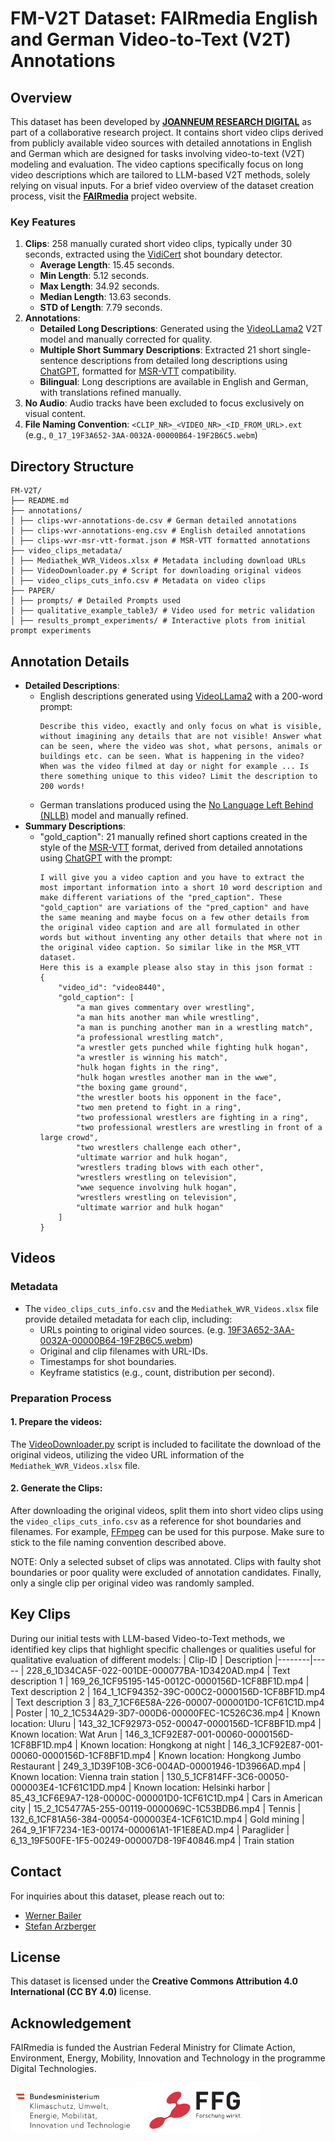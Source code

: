 # FM-V2T Dataset: FAIRmedia English and German Video-to-Text (V2T) Annotations

## Overview
This dataset has been developed by [**JOANNEUM RESEARCH DIGITAL**](https://www.joanneum.at/digital/en/) as part of a collaborative research project. It contains short video clips derived from publicly available video sources with detailed annotations in English and German which are designed for tasks involving video-to-text (V2T) modeling and evaluation. The video captions specifically focus on long video descriptions which are tailored to LLM-based V2T methods, solely relying on visual inputs. For a brief video overview of the dataset creation process, visit the [**FAIRmedia**](https://www.joanneum.at/digital/projekte/fairmedia/) project website.

### Key Features
1. **Clips**: 258 manually curated short video clips, typically under 30 seconds, extracted using the [VidiCert](https://www.vidicert.com/) shot boundary detector.
   - **Average Length**: 15.45 seconds.
   - **Min Length**: 5.12 seconds.
   - **Max Length**: 34.92 seconds.
   - **Median Length**: 13.63 seconds.
   - **STD of Length**: 7.79 seconds.
2. **Annotations**:
   - **Detailed Long Descriptions**: Generated using the [VideoLLama2](https://github.com/DAMO-NLP-SG/Video-LLaMA) V2T model and manually corrected for quality.
   - **Multiple Short Summary Descriptions**: Extracted 21 short single-sentence descriptions from detailed long descriptions using [ChatGPT](https://chatgpt.com/), formatted for [MSR-VTT](https://cove.thecvf.com/datasets/839) compatibility.
   - **Bilingual**: Long descriptions are available in English and German, with translations refined manually.
3. **No Audio**: Audio tracks have been excluded to focus exclusively on visual content.
4. **File Naming Convention**: `<CLIP_NR>_<VIDEO_NR>_<ID_FROM_URL>.ext` (e.g., `0_17_19F3A652-3AA-0032A-00000B64-19F2B6C5.webm`)



## Directory Structure
```
FM-V2T/ 
├── README.md
├── annotations/
│ ├── clips-wvr-annotations-de.csv # German detailed annotations
│ ├── clips-wvr-annotations-eng.csv # English detailed annotations
│ ├── clips-wvr-msr-vtt-format.json # MSR-VTT formatted annotations
├── video_clips_metadata/
│ ├── Mediathek_WVR_Videos.xlsx # Metadata including download URLs
│ ├── VideoDownloader.py # Script for downloading original videos
│ ├── video_clips_cuts_info.csv # Metadata on video clips
├── PAPER/
│ ├── prompts/ # Detailed Prompts used
│ ├── qualitative_example_table3/ # Video used for metric validation
│ ├── results_prompt_experiments/ # Interactive plots from initial prompt experiments
```

## Annotation Details
- **Detailed Descriptions**:
  - English descriptions generated using [VideoLLama2](https://github.com/DAMO-NLP-SG/Video-LLaMA) with a 200-word prompt:
    <!-- PromptID = 18 -->
    ```
    Describe this video, exactly and only focus on what is visible, without imagining any details that are not visible! Answer what can be seen, where the video was shot, what persons, animals or buildings etc. can be seen. What is happening in the video? When was the video filmed at day or night for example ... Is there something unique to this video? Limit the description to 200 words!
    ```
  - German translations produced using the [No Language Left Behind (NLLB)](https://ai.meta.com/research/no-language-left-behind/) model and manually refined.
- **Summary Descriptions**:
  - "gold_caption": 21 manually refined short captions created in the style of the [MSR-VTT](https://cove.thecvf.com/datasets/839) format, derived from detailed annotations using [ChatGPT](https://chatgpt.com/) with the prompt:
    ```
    I will give you a video caption and you have to extract the most important information into a short 10 word description and make different variations of the "pred_caption". These "gold_caption" are variations of the "pred_caption" and have the same meaning and maybe focus on a few other details from the original video caption and are all formulated in other words but without inventing any other details that where not in the original video caption. So similar like in the MSR_VTT dataset. 
    Here this is a example please also stay in this json format :
    {
        "video_id": "video8440",
        "gold_caption": [
            "a man gives commentary over wrestling",
            "a man hits another man while wrestling",
            "a man is punching another man in a wrestling match",
            "a professional wrestling match",
            "a wrestler gets punched while fighting hulk hogan",
            "a wrestler is winning his match",
            "hulk hogan fights in the ring",
            "hulk hogan wrestles another man in the wwe",
            "the boxing game ground",
            "the wrestler boots his opponent in the face",
            "two men pretend to fight in a ring",
            "two professional wrestlers are fighting in a ring",
            "two professional wrestlers are wrestling in front of a large crowd",
            "two wrestlers challenge each other",
            "ultimate warrior and hulk hogan",
            "wrestlers trading blows with each other",
            "wrestlers wrestling on television",
            "wwe sequence involving hulk hogan",
            "wrestlers wrestling on television",
            "ultimate warrior and hulk hogan"
        ]
    }
    ```

## Videos
### Metadata
- The `video_clips_cuts_info.csv` and the `Mediathek_WVR_Videos.xlsx` file provide detailed metadata for each clip, including:
  - URLs pointing to original video sources. (e.g. [19F3A652-3AA-0032A-00000B64-19F2B6C5.webm](https://www.mediathek.at/atom/19F3A652-3AA-0032A-00000B64-19F2B6C5))
  - Original and clip filenames with URL-IDs.
  - Timestamps for shot boundaries.
  - Keyframe statistics (e.g., count, distribution per second).

### Preparation Process
#### 1. Prepare the videos:
The [VideoDownloader.py](video_clips_metadata/VideoDownloader.py) script is included to facilitate the download of the original videos, utilizing the video URL information of the `Mediathek_WVR_Videos.xlsx` file.

#### 2. Generate the Clips:
After downloading the original videos, split them into short video clips using the `video_clips_cuts_info.csv` as a reference for shot boundaries and filenames. For example, [FFmpeg](https://www.ffmpeg.org/) can be used for this purpose.
Make sure to stick to the file naming convention described above.

NOTE: Only a selected subset of clips was annotated. Clips with faulty shot boundaries or poor quality were excluded of annotation candidates. Finally, only a single clip per original video was randomly sampled.

## Key Clips
During our initial tests with LLM-based Video-to-Text methods, we identified key clips that highlight specific challenges or qualities useful for qualitative evaluation of different models:
| Clip-ID   |  Description
|--------|-----
| 228_6_1D34CA5F-022-001DE-000077BA-1D3420AD.mp4 | Text description 1
| 169_26_1CF95195-145-0012C-0000156D-1CF8BF1D.mp4 | Text description 2
| 164_1_1CF94352-39C-000C2-0000156D-1CF8BF1D.mp4 | Text description 3
| 83_7_1CF6E58A-226-00007-000001D0-1CF61C1D.mp4 | Poster
| 10_2_1C534A29-3D7-000D6-00000FEC-1C526C36.mp4 | Known location: Uluru
| 143_32_1CF92973-052-00047-0000156D-1CF8BF1D.mp4 | Known location: Wat Arun
| 146_3_1CF92E87-001-00060-0000156D-1CF8BF1D.mp4 | Known location: Hongkong at night
| 146_3_1CF92E87-001-00060-0000156D-1CF8BF1D.mp4 | Known location: Hongkong Jumbo Restaurant
| 249_3_1D39F10B-3C6-004AD-00001946-1D3966AD.mp4 | Known location: Vienna train station
| 130_5_1CF814FF-3C6-00050-000003E4-1CF61C1DD.mp4 | Known location: Helsinki harbor
| 85_43_1CF6E9A7-128-0000C-000001D0-1CF61C1D.mp4 | Cars in American city
| 15_2_1C5477A5-255-00119-0000069C-1C53BDB6.mp4 | Tennis
| 132_6_1CF81A56-384-00054-000003E4-1CF61C1D.mp4 | Gold mining
| 264_9_1F1F7234-1E3-00174-000061A1-1F1E8EAD.mp4 | Paraglider
| 6_13_19F500FE-1F5-00249-000007D8-19F40846.mp4 | Train station


## Contact
For inquiries about this dataset, please reach out to:  
- [Werner Bailer](mailto:werner.bailer@joanneum.at)  
- [Stefan Arzberger](mailto:stefan.arzberger@joanneum.at)  

## License
This dataset is licensed under the **Creative Commons Attribution 4.0 International (CC BY 4.0)** license. 

## Acknowledgement

FAIRmedia is funded the Austrian Federal Ministry for Climate Action, Environment, Energy, Mobility, Innovation and Technology in the programme Digital Technologies.

<img src="img/BMK_Logo_srgb.png" width="200"/><img src="img/ffg_logo.png" width="200"/>
